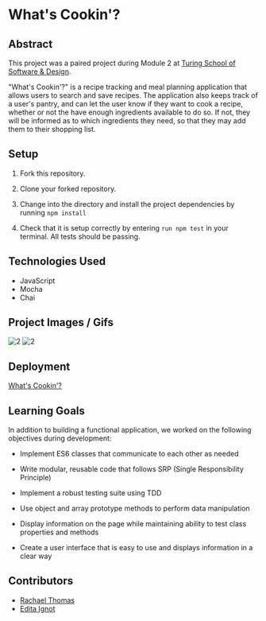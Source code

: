 # What's Cookin'?


## Abstract

 This project was a paired project during Module 2 at [Turing School of Software & Design](https://turing.io/).

 "What's Cookin'?" is a recipe tracking and meal planning application that allows users to search and save recipes. The application also keeps track of a user's pantry, and can let the user know if they want to cook a recipe, whether or not the have enough ingredients available to do so. If not, they will be informed as to which ingredients they need, so that they may add them to their shopping list.


## Setup

1. Fork this repository.

2. Clone your forked repository.

3. Change into the directory and install the project dependencies by running `npm install`

3. Check that it is setup correctly by entering `run npm test` in your terminal. All tests should be passing.


## Technologies Used

* JavaScript
* Mocha
* Chai


## Project Images / Gifs

![2](https://user-images.githubusercontent.com/57964291/78178996-bb17e380-741d-11ea-84fb-7041b7735372.gif)
![2](https://user-images.githubusercontent.com/57964291/78179825-10a0c000-741f-11ea-9045-f543ead0d569.gif)

## Deployment

[What's Cookin'?](https://rachael-t.github.io/whats-cookin/)


## Learning Goals

In addition to building a functional application, we worked on the following objectives during development:

* Implement ES6 classes that communicate to each other as needed

* Write modular, reusable code that follows SRP (Single Responsibility Principle)

* Implement a robust testing suite using TDD

* Use object and array prototype methods to perform data manipulation

* Display information on the page while maintaining ability to test class properties and methods

* Create a user interface that is easy to use and displays information in a clear way


## Contributors

* [Rachael Thomas](https://github.com/rachael-t)
* [Edita Ignot](https://github.com/edignot)
